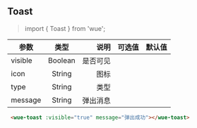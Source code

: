 ## Toast

> import { Toast } from 'wue';


| 参数           | 类型          | 说明  | 可选值| 默认值|
| ------------- |:-------------:| -----:|-----:|-----:|
|visible| Boolean | 是否可见|||
|icon| String | 图标| ||
|type| String | 类型| ||
|message| String | 弹出消息| ||


```html
 <wue-toast :visible="true" message="弹出成功"></wue-toast>
```